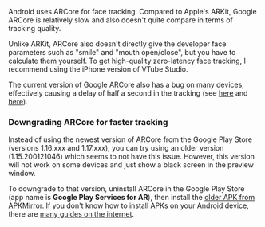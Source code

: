 Android uses ARCore for face tracking. Compared to Apple's ARKit, Google ARCore is relatively slow and also doesn't quite compare in terms of tracking quality.

Unlike ARKit, ARCore also doesn't directly give the developer face parameters such as "smile" and "mouth open/close", but you have to calculate them yourself. To get high-quality zero-latency face tracking, I recommend using the iPhone version of VTube Studio.

The current version of Google ARCore also has a bug on many devices, effectively causing a delay of half a second in the tracking (see [here](https://github.com/google-ar/arcore-unity-sdk/issues/706) and [here](https://github.com/google-ar/arcore-unity-sdk/issues/711)).

### Downgrading ARCore for faster tracking
Instead of using the newest version of ARCore from the Google Play Store (versions 1.16.xxx and 1.17.xxx), you can try using an older version (1.15.200121046) which seems to not have this issue. However, this version will not work on some devices and just show a black screen in the preview window.

To downgrade to that version, uninstall ARCore in the Google Play Store (app name is **Google Play Services for AR**), then install the [older APK from APKMirror](https://www.apkmirror.com/apk/google-inc/arcore/arcore-1-15-20012104-release/google-play-services-for-ar-1-15-200121046-android-apk-download/). If you don't know how to install APKs on your Android device, there are [many guides on the internet](https://www.google.com/search?hl=en&q=how+to+install+apk+android&oq=how+to+install+apk+android).
